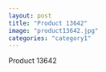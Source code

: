 ```yaml
---
layout: post
title: "Product 13642"
image: "product13642.jpg"
categories: "category1"
---
```

Product 13642
